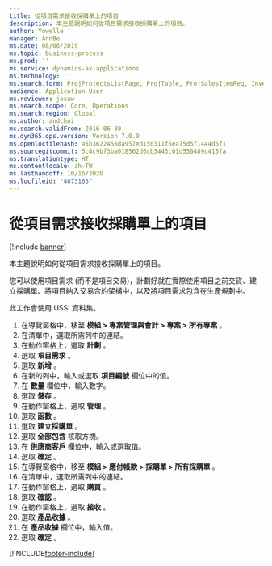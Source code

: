 ```yaml
---
title: 從項目需求接收採購單上的項目
description: 本主題說明如何從項目需求接收採購單上的項目。
author: Yowelle
manager: AnnBe
ms.date: 08/06/2019
ms.topic: business-process
ms.prod: ''
ms.service: dynamics-ax-applications
ms.technology: ''
ms.search.form: ProjProjectsListPage, ProjTable, ProjSalesItemReq, InventItemIdLookupSimple, PurchCreateFromSalesOrder, VendAccountItemLookup, PurchTable, PurchEditLines
audience: Application User
ms.reviewer: josaw
ms.search.scope: Core, Operations
ms.search.region: Global
ms.author: andchoi
ms.search.validFrom: 2016-06-30
ms.dyn365.ops.version: Version 7.0.0
ms.openlocfilehash: a5b3622458da957ed150311f6ea75d5f1444d5f1
ms.sourcegitcommit: 5c4c9bf3ba018562d6cb3443c01d550489c415fa
ms.translationtype: HT
ms.contentlocale: zh-TW
ms.lasthandoff: 10/16/2020
ms.locfileid: "4073163"
---
```

# <a name="receive-items-on-purchase-order-from-item-requirement"></a>從項目需求接收採購單上的項目

[!include [banner](../../includes/banner.md)]

本主題說明如何從項目需求接收採購單上的項目。

您可以使用項目需求 (而不是項目交易)，計劃好就在實際使用項目之前交貨、建立採購單、將項目納入交易合約架構中，以及將項目需求包含在生產規劃中。 

此工作會使用 USSI 資料集。

1. 在導覽窗格中，移至 **模組 > 專案管理與會計 > 專案 > 所有專案** 。
2. 在清單中，選取所需列中的連結。
3. 在動作窗格上，選取 **計劃** 。
4. 選取 **項目需求** 。
5. 選取 **新增** 。
6. 在新的列中，輸入或選取 **項目編號** 欄位中的值。
7. 在 **數量** 欄位中，輸入數字。
8. 選取 **儲存** 。
9. 在動作窗格上，選取 **管理** 。
10. 選取 **函數** 。
11. 選取 **建立採購單** 。
12. 選取 **全部包含** 核取方塊。
13. 在 **供應商客戶** 欄位中，輸入或選取值。
14. 選取 **確定** 。
15. 在導覽窗格中，移至 **模組 > 應付帳款 > 採購單 > 所有採購單** 。
16. 在清單中，選取所需列中的連結。
17. 在動作窗格上，選取 **購買** 。
18. 選取 **確認** 。
19. 在動作窗格上，選取 **接收** 。
20. 選取 **產品收據** 。
21. 在 **產品收據** 欄位中，輸入值。
22. 選取 **確定** 。



[!INCLUDE[footer-include](../../includes/footer-banner.md)]